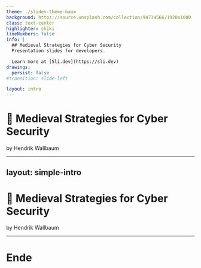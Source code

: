 ```yaml
---
theme: ./slidev-theme-baum
background: https://source.unsplash.com/collection/94734566/1920x1080
class: text-center
highlighter: shiki
lineNumbers: false
info: |
  ## Medieval Strategies for Cyber Security
  Presentation slides for developers.

  Learn more at [Sli.dev](https://sli.dev)
drawings:
  persist: false
#transition: slide-left

layout: intro
---
```


# <Emoji label="Castle">🏰</Emoji> Medieval Strategies for Cyber Security

by Hendrik Wallbaum

---
layout: simple-intro
---

# <Emoji label="Castle">🏰</Emoji> Medieval Strategies for Cyber Security

by Hendrik Wallbaum

---

# Ende